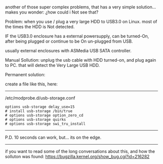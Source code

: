 another of those super complex problems, that has a very simple solution...
makes you wonder: ¿how could i Not see that?

Problem:
when you use / plug a very large HDD to USB3.0 on Linux.
most of the times the HDD is Not detected.

IF the USB3.0 enclosure has a external powersupply,
can be turned-On, after being plugged or continue to be On un-plugged from USB.

usually external enclosures with ASMedia USB SATA controller.

Manual Sollution:
unplug the usb cable with HDD turned-on, and plug again to PC.
that will detect the Very Large USB HDD.

Permanent solution:

create a file like this, here:

-----

/etc/modprobe.d/usb-storage.conf
```
options usb-storage delay_use=15
# install usb-storage /bin/true 
# options usb-storage option_zero_cd
# options usb-storage quirks
# options usb-storage swi_tru_install
```
-----

P.D. 10 seconds can work, but... its on the edge.

-----
if you want to read some of the long conversations about this, and how the solluton was found:
https://bugzilla.kernel.org/show_bug.cgi?id=216282

